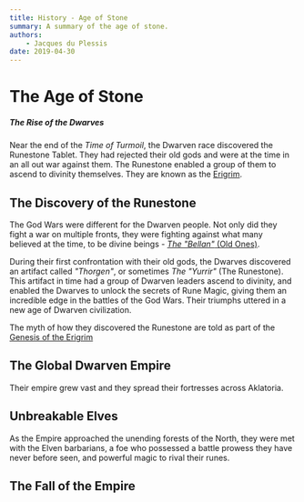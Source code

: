 ```yaml
---
title: History - Age of Stone
summary: A summary of the age of stone.
authors:
    - Jacques du Plessis
date: 2019-04-30
---
```

# The Age of Stone
##### The Rise of the Dwarves
Near the end of the _Time of Turmoil_, the Dwarven race discovered the Runestone Tablet.  They had rejected their old gods and were at the time in an all out war against them.  The Runestone enabled a group of them to ascend to divinity themselves.  They are known as the [Erigrim](/religion/deities/erigrim).

## The Discovery of the Runestone
The God Wars were different for the Dwarven people.  Not only did they fight a war on multiple fronts, they were fighting against what many believed at the time, to be divine beings - [_The "Bellan"_ (Old Ones)](/religion/deities/dwarf_old_ones).

During their first confrontation with their old gods, the Dwarves discovered an artifact called _"Thorgen"_, or sometimes _The "Yurrir"_ (The Runestone).  This artifact in time had a group of Dwarven leaders ascend to divinity, and enabled the Dwarves to unlock the secrets of Rune Magic, giving them an incredible edge in the battles of the God Wars.  Their triumphs uttered in a new age of Dwarven civilization.

The myth of how they discovered the Runestone are told as part of the [Genesis of the Erigrim](/religion/deities/erigrim#genesis)

## The Global Dwarven Empire
Their empire grew vast and they spread their fortresses across Aklatoria.

## Unbreakable Elves
As the Empire approached the unending forests of the North, they were met with the Elven barbarians, a foe who possessed a battle prowess they have never before seen, and powerful magic to rival their runes.

## The Fall of the Empire
